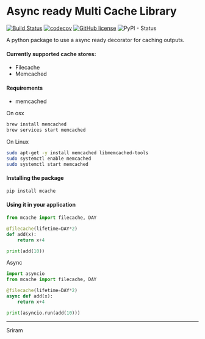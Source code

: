 Async ready Multi Cache Library
=================================
[![Build Status](https://travis-ci.org/marirs/mcache.svg?branch=master)](https://travis-ci.org/marirs/mcache)
[![codecov](https://codecov.io/gh/marirs/mcache/branch/master/graph/badge.svg)](https://codecov.io/gh/marirs/mcache)
[![GitHub license](https://img.shields.io/github/license/marirs/mcache)](https://github.com/marirs/mcache/blob/master/LICENSE)
![PyPI - Status](https://img.shields.io/pypi/status/mcache)

A python package to use a async ready decorator for caching outputs.

#### Currently supported cache stores:
- Filecache
- Memcached

#### Requirements
- memcached 
  
On osx
```bash
brew install memcached
brew services start memcached
```
  
On Linux
```bash
sudo apt-get -y install memcached libmemcached-tools
sudo systemctl enable memcached
sudo systemctl start memcached
```

#### Installing the package

```bash
pip install mcache
```

#### Using it in your application

```python
from mcache import filecache, DAY

@filecache(lifetime=DAY*2)
def add(x):
    return x+4 

print(add(10))
```

Async
```python
import asyncio
from mcache import filecache, DAY

@filecache(lifetime=DAY*2)
async def add(x):
    return x+4 

print(asyncio.run(add(10)))
```

---
Sriram